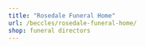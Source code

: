```yaml
---
title: "Rosedale Funeral Home"
url: /beccles/rosedale-funeral-home/
shop: funeral directors
---
```

